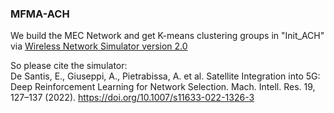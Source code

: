 ### MFMA-ACH


We build the MEC Network and get K-means clustering groups in "Init_ACH" via [Wireless Network Simulator version 2.0](https://github.com/trunk96/wireless-network-simulator-v2)

So please cite the simulator:   
De Santis, E., Giuseppi, A., Pietrabissa, A. et al. Satellite Integration into 5G: Deep Reinforcement Learning for Network Selection. Mach. Intell. Res. 19, 127–137 (2022). https://doi.org/10.1007/s11633-022-1326-3
